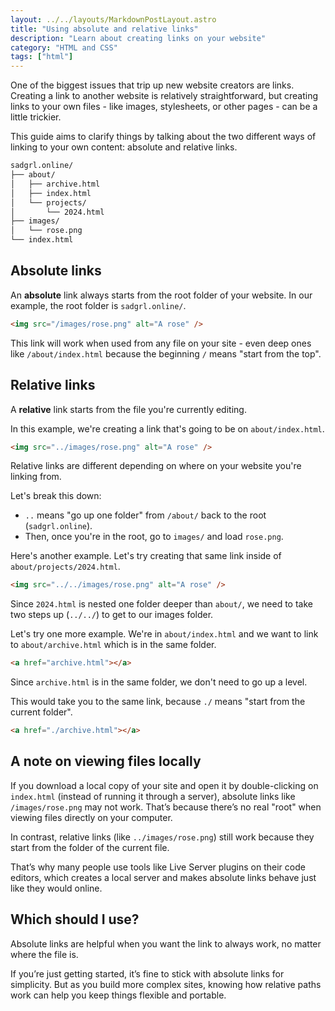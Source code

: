 ```yaml
---
layout: ../../layouts/MarkdownPostLayout.astro
title: "Using absolute and relative links"
description: "Learn about creating links on your website"
category: "HTML and CSS"
tags: ["html"]
---
```


One of the biggest issues that trip up new website creators are links. Creating a link to another website is relatively straightforward, but creating links to your own files - like images, stylesheets, or other pages - can be a little trickier.

This guide aims to clarify things by talking about the two different ways of linking to your own content: absolute and relative links.

```bash
sadgrl.online/
├── about/
│   ├── archive.html
│   ├── index.html
│   └── projects/
│       └── 2024.html
├── images/
│   └── rose.png
└── index.html
```

## Absolute links

An **absolute** link always starts from the root folder of your website. In our example, the root folder is `sadgrl.online/`.

```html
<img src="/images/rose.png" alt="A rose" />
```

This link will work when used from any file on your site - even deep ones like `/about/index.html` because the beginning `/` means "start from the top".

## Relative links

A **relative** link starts from the file you're currently editing.

In this example, we're creating a link that's going to be on `about/index.html`.

```html
<img src="../images/rose.png" alt="A rose" />
```

Relative links are different depending on where on your website you're linking from.

Let's break this down:

- `..` means "go up one folder" from `/about/` back to the root (`sadgrl.online`).
- Then, once you're in the root, go to `images/` and load `rose.png`.

Here's another example. Let's try creating that same link inside of `about/projects/2024.html`.

```html
<img src="../../images/rose.png" alt="A rose" />
```

Since `2024.html` is nested one folder deeper than `about/`, we need to take two steps up (`../../`) to get to our images folder.

Let's try one more example. We're in `about/index.html` and we want to link to `about/archive.html` which is in the same folder.

```html
<a href="archive.html"></a>
```

Since `archive.html` is in the same folder, we don't need to go up a level.

This would take you to the same link, because `./` means "start from the current folder".

```html
<a href="./archive.html"></a>
```

## A note on viewing files locally

If you download a local copy of your site and open it by double-clicking on `index.html` (instead of running it through a server), absolute links like `/images/rose.png` may not work. That’s because there’s no real "root" when viewing files directly on your computer.

In contrast, relative links (like `../images/rose.png`) still work because they start from the folder of the current file.

That’s why many people use tools like Live Server plugins on their code editors, which creates a local server and makes absolute links behave just like they would online.

## Which should I use?

Absolute links are helpful when you want the link to always work, no matter where the file is.

If you’re just getting started, it’s fine to stick with absolute links for simplicity. But as you build more complex sites, knowing how relative paths work can help you keep things flexible and portable.
